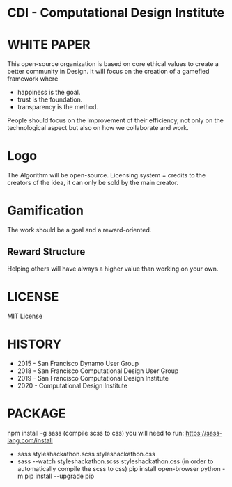# CDI - Computational Design Institute

# WHITE PAPER

This open-source organization is based on core ethical values to create a better community in Design. It will focus on the creation of a gamefied framework where 
- happiness is the goal.
- trust is the foundation.
- transparency is the method.

People should focus on the improvement of their efficiency, not only on the technological aspect but also on how we collaborate and work.

# Logo
The Algorithm will be open-source.
Licensing system = credits to the creators of the idea, it can only be sold by the main creator. 

# Gamification
The work should be a goal and a reward-oriented. 

## Reward Structure
Helping others will have always a higher value than working on your own.

# LICENSE
MIT License 

# HISTORY

- 2015 - San Francisco Dynamo User Group
- 2018 - San Francisco Computational Design User Group
- 2019 - San Francisco Computational Design Institute
- 2020 - Computational Design Institute

# PACKAGE
npm install -g sass (compile scss to css) you will need to run: https://sass-lang.com/install
- sass styleshackathon.scss styleshackathon.css
- sass --watch styleshackathon.scss styleshackathon.css (in order to automatically compile the scss to css)
pip install open-browser 
python -m pip install --upgrade pip
